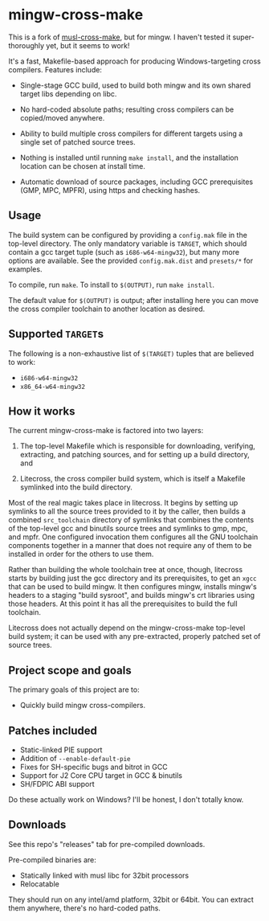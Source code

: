 mingw-cross-make
===============

This is a fork of [musl-cross-make](https://github.com/richfelker/musl-cross-make),
but for mingw. I haven't tested it super-thoroughly yet, but it seems
to work!

It's a fast, Makefile-based approach for producing Windows-targeting
cross compilers. Features include:

- Single-stage GCC build, used to build both mingw and its own
  shared target libs depending on libc.

- No hard-coded absolute paths; resulting cross compilers can be
  copied/moved anywhere.

- Ability to build multiple cross compilers for different targets
  using a single set of patched source trees.

- Nothing is installed until running `make install`, and the
  installation location can be chosen at install time.

- Automatic download of source packages, including GCC prerequisites
  (GMP, MPC, MPFR), using https and checking hashes.


Usage
-----

The build system can be configured by providing a `config.mak` file in
the top-level directory. The only mandatory variable is `TARGET`, which
should contain a gcc target tuple (such as `i686-w64-mingw32`), but many
more options are available. See the provided `config.mak.dist` and
`presets/*` for examples.

To compile, run `make`. To install to `$(OUTPUT)`, run `make install`.

The default value for `$(OUTPUT)` is output; after installing here you
can move the cross compiler toolchain to another location as desired.



Supported `TARGET`s
-------------------

The following is a non-exhaustive list of `$(TARGET)` tuples that are
believed to work:

- `i686-w64-mingw32`
- `x86_64-w64-mingw32`


How it works
------------

The current mingw-cross-make is factored into two layers:

1. The top-level Makefile which is responsible for downloading,
   verifying, extracting, and patching sources, and for setting up a
   build directory, and

2. Litecross, the cross compiler build system, which is itself a
   Makefile symlinked into the build directory.

Most of the real magic takes place in litecross. It begins by setting
up symlinks to all the source trees provided to it by the caller, then
builds a combined `src_toolchain` directory of symlinks that combines
the contents of the top-level gcc and binutils source trees and
symlinks to gmp, mpc, and mpfr. One configured invocation them
configures all the GNU toolchain components together in a manner that
does not require any of them to be installed in order for the others
to use them.

Rather than building the whole toolchain tree at once, though,
litecross starts by building just the gcc directory and its
prerequisites, to get an `xgcc` that can be used to build mingw. It
then configures mingw, installs mingw's headers to a staging "build
sysroot", and builds mingw's crt libraries using those headers. At this point it
has all the prerequisites to build the full toolchain.

Litecross does not actually depend on the mingw-cross-make top-level
build system; it can be used with any pre-extracted, properly patched
set of source trees.


Project scope and goals
-----------------------

The primary goals of this project are to:

- Quickly build mingw cross-compilers.


Patches included
----------------

- Static-linked PIE support
- Addition of `--enable-default-pie`
- Fixes for SH-specific bugs and bitrot in GCC
- Support for J2 Core CPU target in GCC & binutils
- SH/FDPIC ABI support

Do these actually work on Windows? I'll be honest, I don't totally know.

Downloads
---------

See this repo's "releases" tab for pre-compiled downloads.

Pre-compiled binaries are:

* Statically linked with musl libc for 32bit processors
* Relocatable

They should run on any intel/amd platform, 32bit or 64bit. You can extract
them anywhere, there's no hard-coded paths.
